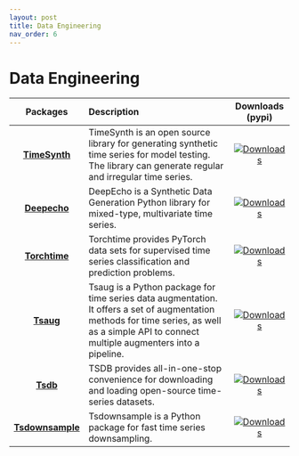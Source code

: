 ```yaml
---
layout: post
title: Data Engineering
nav_order: 6
---
```

# Data Engineering

| Packages | Description | Downloads (pypi) |
|:--:|:--|:--:|
|   **[TimeSynth]**   | TimeSynth is an open source library for generating synthetic time series for model testing. The library can generate regular and irregular time series.                                       |    [![Downloads](https://static.pepy.tech/badge/timesynth)](https://pepy.tech/project/timesynth)    |
|   **[Deepecho]**    | DeepEcho is a Synthetic Data Generation Python library for mixed-type, multivariate time series.                                                                                              |     [![Downloads](https://static.pepy.tech/badge/deepecho)](https://pepy.tech/project/deepecho)     |
|   **[Torchtime]**   | Torchtime provides PyTorch data sets for supervised time series classification and prediction problems.                                                                                       |    [![Downloads](https://static.pepy.tech/badge/torchtime)](https://pepy.tech/project/torchtime)    |
|     **[Tsaug]**     | Tsaug is a Python package for time series data augmentation. It offers a set of augmentation methods for time series, as well as a simple API to connect multiple augmenters into a pipeline. |        [![Downloads](https://static.pepy.tech/badge/tsaug)](https://pepy.tech/project/tsaug)        | 
|     **[Tsdb]**      | TSDB provides all-in-one-stop convenience for downloading and loading open-source time-series datasets.                                                                                       |         [![Downloads](https://static.pepy.tech/badge/tsdb)](https://pepy.tech/project/tsdb)         |
| **[Tsdownsample]**  | Tsdownsample is a Python package  for fast time series downsampling.                                                                                                                          | [![Downloads](https://static.pepy.tech/badge/tsdownsample)](https://pepy.tech/project/tsdownsample) | 



[TimeSynth]: https://github.com/TimeSynth/TimeSynth
[Deepecho]: https://github.com/sdv-dev/DeepEcho
[Torchtime]: https://github.com/philipdarke/torchtime
[Tsaug]: https://github.com/arundo/tsaug
[Tsdb]: https://github.com/WenjieDu/TSDB
[Tsdownsample]: https://github.com/predict-idlab/tsdownsample



